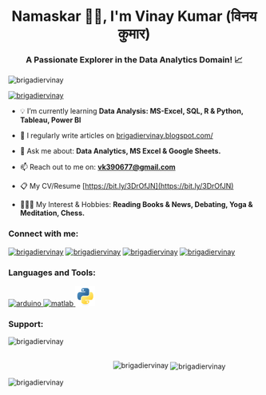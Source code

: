 <h1 align="center">Namaskar 🙏🏼, I'm Vinay Kumar (विनय कुमार)</h1>
<h3 align="center">A Passionate Explorer in the Data Analytics Domain! 📈</h3>

<p align="left"> <img src="https://komarev.com/ghpvc/?username=brigadiervinay&label=Profile%20views&color=0e75b6&style=flat" alt="brigadiervinay" /> </p>

<p align="left"> <a href="https://twitter.com/brigadiervinay" target="blank"><img src="https://img.shields.io/twitter/follow/brigadiervinay?logo=twitter&style=for-the-badge" alt="brigadiervinay" /></a> </p>

- 💡 I’m currently learning **Data Analysis: MS-Excel, SQL, R & Python, Tableau, Power BI**

- 📝 I regularly write articles on [brigadiervinay.blogspot.com/](brigadiervinay.blogspot.com/)

- 💬 Ask me about: **Data Analytics, MS Excel & Google Sheets.**

- 📫 Reach out to me on: **vk390677@gmail.com**

- 📋 My CV/Resume [https://bit.ly/3DrOfJN](https://bit.ly/3DrOfJN)

- 🧘🏻‍♂️ My Interest & Hobbies: **Reading Books & News, Debating, Yoga & Meditation, Chess.**

<h3 align="left">Connect with me:</h3>
<p align="left">
<a href="https://twitter.com/brigadiervinay" target="blank"><img align="center" src="https://raw.githubusercontent.com/rahuldkjain/github-profile-readme-generator/master/src/images/icons/Social/twitter.svg" alt="brigadiervinay" height="30" width="40" /></a>
<a href="https://linkedin.com/in/brigadiervinay" target="blank"><img align="center" src="https://raw.githubusercontent.com/rahuldkjain/github-profile-readme-generator/master/src/images/icons/Social/linked-in-alt.svg" alt="brigadiervinay" height="30" width="40" /></a>
<a href="https://fb.com/brigadiervinay" target="blank"><img align="center" src="https://raw.githubusercontent.com/rahuldkjain/github-profile-readme-generator/master/src/images/icons/Social/facebook.svg" alt="brigadiervinay" height="30" width="40" /></a>
<a href="https://instagram.com/brigadiervinay" target="blank"><img align="center" src="https://raw.githubusercontent.com/rahuldkjain/github-profile-readme-generator/master/src/images/icons/Social/instagram.svg" alt="brigadiervinay" height="30" width="40" /></a>
</p>

<h3 align="left">Languages and Tools:</h3>
<p align="left"> <a href="https://www.arduino.cc/" target="_blank"> <img src="https://cdn.worldvectorlogo.com/logos/arduino-1.svg" alt="arduino" width="40" height="40"/> </a> <a href="https://www.mathworks.com/" target="_blank"> <img src="https://upload.wikimedia.org/wikipedia/commons/2/21/Matlab_Logo.png" alt="matlab" width="40" height="40"/> </a> <a href="https://www.python.org" target="_blank"> <img src="https://raw.githubusercontent.com/devicons/devicon/master/icons/python/python-original.svg" alt="python" width="40" height="40"/> </a> </p>

<h3 align="left">Support:</h3>
<p><a href="https://www.buymeacoffee.com/brigadiervinay"> <img align="left" src="https://cdn.buymeacoffee.com/buttons/v2/default-yellow.png" height="50" width="210" alt="brigadiervinay" /></a></p><br><br>

<p><img align="left" src="https://github-readme-stats.vercel.app/api/top-langs?username=brigadiervinay&show_icons=true&locale=en&layout=compact" alt="brigadiervinay" /></p>

<p>&nbsp;<img align="center" src="https://github-readme-stats.vercel.app/api?username=brigadiervinay&show_icons=true&locale=en" alt="brigadiervinay" /></p>

<p><img align="center" src="https://github-readme-streak-stats.herokuapp.com/?user=brigadiervinay&" alt="brigadiervinay" /></p>
